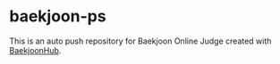 # baekjoon-ps
This is an auto push repository for Baekjoon Online Judge created with [BaekjoonHub](https://github.com/BaekjoonHub/BaekjoonHub).
